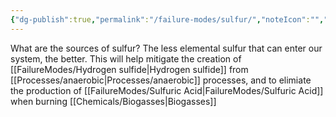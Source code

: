 ```yaml
---
{"dg-publish":true,"permalink":"/failure-modes/sulfur/","noteIcon":"","created":"2025-05-20T10:31:26.325-05:00"}
---
```


What are the sources of sulfur?
The less elemental sulfur that can enter our system, the better. This will help mitigate the creation of [[FailureModes/Hydrogen sulfide\|Hydrogen sulfide]] from [[Processes/anaerobic\|Processes/anaerobic]] processes, and to elimiate the production of [[FailureModes/Sulfuric Acid\|FailureModes/Sulfuric Acid]] when burning [[Chemicals/Biogasses\|Biogasses]]